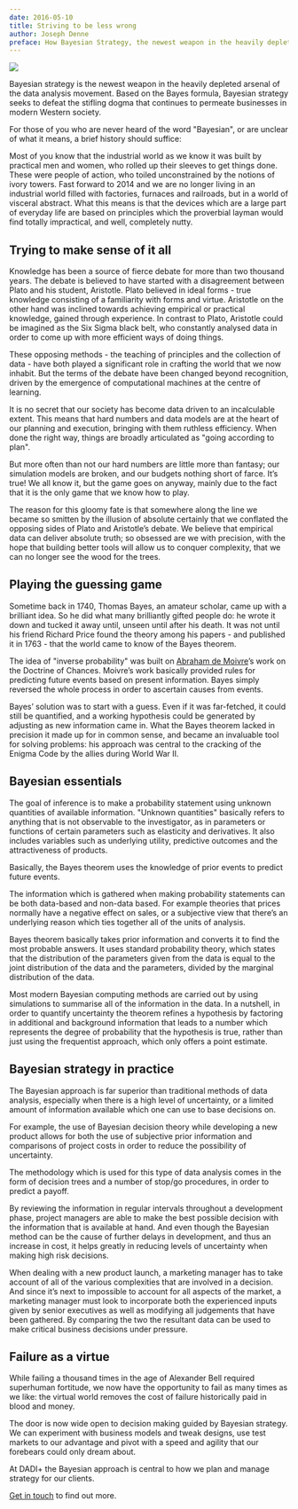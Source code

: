 ```yaml
---
date: 2016-05-10
title: Striving to be less wrong
author: Joseph Denne
preface: How Bayesian Strategy, the newest weapon in the heavily depleted arsenal of the data analysis movement, is taking over.
---
```


![](http://52.50.38.122/workspace/uploads/images/insights/evolution-550964c7ee838.jpg)

Bayesian strategy is the newest weapon in the heavily depleted arsenal of the data analysis movement. Based on the Bayes formula, Bayesian strategy seeks to defeat the stifling dogma that continues to permeate businesses in modern Western society.

For those of you who are never heard of the word "Bayesian", or are unclear of what it means, a brief history should suffice:

Most of you know that the industrial world as we know it was built by practical men and women, who rolled up their sleeves to get things done. These were people of action, who toiled unconstrained by the notions of ivory towers. Fast forward to 2014 and we are no longer living in an industrial world filled with factories, furnaces and railroads, but in a world of visceral abstract. What this means is that the devices which are a large part of everyday life are based on principles which the proverbial layman would find totally impractical, and well, completely nutty.

## Trying to make sense of it all

Knowledge has been a source of fierce debate for more than two thousand years. The debate is believed to have started with a disagreement between Plato and his student, Aristotle. Plato believed in ideal forms - true knowledge consisting of a familiarity with forms and virtue. Aristotle on the other hand was inclined towards achieving empirical or practical knowledge, gained through experience. In contrast to Plato, Aristotle could be imagined as the Six Sigma black belt, who constantly analysed data in order to come up with more efficient ways of doing things.

These opposing methods - the teaching of principles and the collection of data - have both played a significant role in crafting the world that we now inhabit. But the terms of the debate have been changed beyond recognition, driven by the emergence of computational machines at the centre of learning.

It is no secret that our society has become data driven to an incalculable extent. This means that hard numbers and data models are at the heart of our planning and execution, bringing with them ruthless efficiency. When done the right way, things are broadly articulated as "going according to plan".

But more often than not our hard numbers are little more than fantasy; our simulation models are broken, and our budgets nothing short of farce. It’s true! We all know it, but the game goes on anyway, mainly due to the fact that it is the only game that we know how to play.

The reason for this gloomy fate is that somewhere along the line we became so smitten by the illusion of absolute certainly that we conflated the opposing sides of Plato and Aristotle’s debate. We believe that empirical data can deliver absolute truth; so obsessed are we with precision, with the hope that building better tools will allow us to conquer complexity, that we can no longer see the wood for the trees.

## Playing the guessing game

Sometime back in 1740, Thomas Bayes, an amateur scholar, came up with a brilliant idea. So he did what many brilliantly gifted people do: he wrote it down and tucked it away until, unseen until after his death. It was not until his friend Richard Price found the theory among his papers - and published it in 1763 - that the world came to know of the Bayes theorem.

The idea of "inverse probability" was built on [Abraham de Moivre](http://en.wikipedia.org/wiki/Abraham_de_Moivre)’s work on the Doctrine of Chances. Moivre’s work basically provided rules for predicting future events based on present information. Bayes simply reversed the whole process in order to ascertain causes from events.

Bayes’ solution was to start with a guess. Even if it was far-fetched, it could still be quantified, and a working hypothesis could be generated by adjusting as new information came in. What the Bayes theorem lacked in precision it made up for in common sense, and became an invaluable tool for solving problems: his approach was central to the cracking of the Enigma Code by the allies during World War II.

## Bayesian essentials

The goal of inference is to make a probability statement using unknown quantities of available information. "Unknown quantities" basically refers to anything that is not observable to the investigator, as in parameters or functions of certain parameters such as elasticity and derivatives. It also includes variables such as underlying utility, predictive outcomes and the attractiveness of products.

Basically, the Bayes theorem uses the knowledge of prior events to predict future events.

The information which is gathered when making probability statements can be both data-based and non-data based. For example theories that prices normally have a negative effect on sales, or a subjective view that there’s an underlying reason which ties together all of the units of analysis.

Bayes theorem basically takes prior information and converts it to find the most probable answers. It uses standard probability theory, which states that the distribution of the parameters given from the data is equal to the joint distribution of the data and the parameters, divided by the marginal distribution of the data.

Most modern Bayesian computing methods are carried out by using simulations to summarise all of the information in the data. In a nutshell, in order to quantify uncertainty the theorem refines a hypothesis by factoring in additional and background information that leads to a number which represents the degree of probability that the hypothesis is true, rather than just using the frequentist approach, which only offers a point estimate.

## Bayesian strategy in practice

The Bayesian approach is far superior than traditional methods of data analysis, especially when there is a high level of uncertainty, or a limited amount of information available which one can use to base decisions on.

For example, the use of Bayesian decision theory while developing a new product allows for both the use of subjective prior information and comparisons of project costs in order to reduce the possibility of uncertainty.

The methodology which is used for this type of data analysis comes in the form of decision trees and a number of stop/go procedures, in order to predict a payoff.

By reviewing the information in regular intervals throughout a development phase, project managers are able to make the best possible decision with the information that is available at hand. And even though the Bayesian method can be the cause of further delays in development, and thus an increase in cost, it helps greatly in reducing levels of uncertainty when making high risk decisions.

When dealing with a new product launch, a marketing manager has to take account of all of the various complexities that are involved in a decision. And since it’s next to impossible to account for all aspects of the market, a marketing manager must look to incorporate both the experienced inputs given by senior executives as well as modifying all judgements that have been gathered. By comparing the two the resultant data can be used to make critical business decisions under pressure.

## Failure as a virtue

While failing a thousand times in the age of Alexander Bell required superhuman fortitude, we now have the opportunity to fail as many times as we like: the virtual world removes the cost of failure historically paid in blood and money.

The door is now wide open to decision making guided by Bayesian strategy. We can experiment with business models and tweak designs, use test markets to our advantage and pivot with a speed and agility that our forebears could only dream about.

At DADI+ the Bayesian approach is central to how we plan and manage strategy for our clients.

[Get in touch](/contact/) to find out more.
